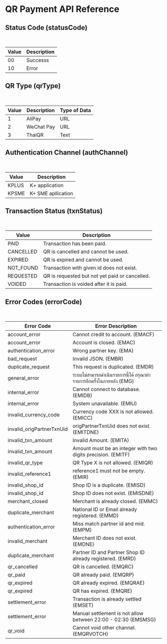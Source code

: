 # QR Payment API Reference

## Status Code (statusCode)

<br />

| Value | Description |
| ----- | ----------- |
| 00    | Successs    |
| 10    | Error       |

## QR Type (qrType)

<br />

| Value | Description | Type of Data |
| ----- | ----------- | ------------ |
| 1     | AliPay      | URL          |
| 2     | WeChat Pay  | URL          |
| 3     | ThaiQR      | Text         |

## Authentication Channel (authChannel)

<br />

| Value | Description        |
| ----- | ------------------ |
| KPLUS | K+ application     |
| KPSME | K+ SME apllication |

## Transaction Status (txnStatus)

<br />

| Value     | Description                                    |
| --------- | ---------------------------------------------- |
| PAID      | Transaction has been paid.                     |
| CANCELLED | QR is cancelled and cannot be used.            |
| EXPIRED   | QR is expired and cannot be used.              |
| NOT_FOUND | Transaction with given id does not exist.      |
| REQUESTED | QR is requested but not yet paid or cancelled. |
| VOIDED    | Transaction is voided after it is paid.        |

## Error Codes (errorCode)

<br />

| Error Code                | Error Description                                                    |
| ------------------------- | -------------------------------------------------------------------- |
| account_error             | Cannot credit to account. (EMACF)                                    |
| account_error             | Account is closed. (EMAC)                                            |
| authentication_error      | Wrong partner key. (EMA)                                             |
| bad_request               | Invalid JSON. (EMBR)                                                 |
| duplicate_request         | This request is duplicated. (EMDR)                                   |
| general_error             | ระบบไม่สามารถดำเนินรายการนี้ได้ กรุณาทำรายการอีกครั้งในภายหลัง (EMG) |
| internal_error            | Cannot connect to database. (EMIDB)                                  |
| internal_error            | System unavailable. (EMIU)                                           |
| invalid_currency_code     | Currency code XXX is not allowed. (EMICC)                            |
| invalid_origPartnerTxnUid | origPartnerTxnUid does not exist. (EMITDNE)                          |
| invalid_txn_amount        | Invalid Amount. (EMITA)                                              |
| invalid_txn_amount        | Amount must be an integer with two digits precision. (EMITF)         |
| invalid_qr_type           | QR Type X is not allowed. (EMIQR)                                    |
| invalid_reference1        | reference1 must not be empty. (EMIR)                                 |
| invalid_shop_id           | Shop ID is a duplicate. (EMISD)                                      |
| invalid_shop_id           | Shop ID does not exist. (EMISDNE)                                    |
| merchant_closed           | Merchant is already closed. (EMMC)                                   |
| duplicate_merchant        | National ID or Email already registered. (EMMD)                      |
| authentication_error      | Miss match partner id and mid. (EMPM)                                |
| invalid_merchant          | Merchant ID does not exist. (EMDNE)                                  |
| duplicate_merchant        | Partner ID and Partner Shop ID already registered. (EMRD)            |
| qr_cancelled              | QR is cancelled. (EMQRC)                                             |
| qr_paid                   | QR already paid. (EMQRP)                                             |
| qr_expired                | QR already expired. (EMQRAE)                                         |
| qr_expired                | QR has expired. (EMQRE)                                              |
| settlement_error          | Transaction is already settled (EMSET)                               |
| settlement_error          | Manual settlement is not allow between 22:00 - 02:30 (EMSMSG)        |
| qr_void                   | Cannot void other channel. (EMQRVOTCH)                               |
